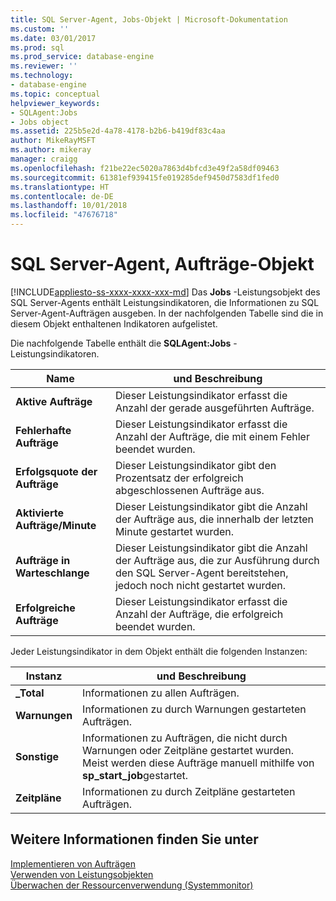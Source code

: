```yaml
---
title: SQL Server-Agent, Jobs-Objekt | Microsoft-Dokumentation
ms.custom: ''
ms.date: 03/01/2017
ms.prod: sql
ms.prod_service: database-engine
ms.reviewer: ''
ms.technology:
- database-engine
ms.topic: conceptual
helpviewer_keywords:
- SQLAgent:Jobs
- Jobs object
ms.assetid: 225b5e2d-4a78-4178-b2b6-b419df83c4aa
author: MikeRayMSFT
ms.author: mikeray
manager: craigg
ms.openlocfilehash: f21be22ec5020a7863d4bfcd3e49f2a58df09463
ms.sourcegitcommit: 61381ef939415fe019285def9450d7583df1fed0
ms.translationtype: HT
ms.contentlocale: de-DE
ms.lasthandoff: 10/01/2018
ms.locfileid: "47676718"
---
```

# <a name="sql-server-agent-jobs-object"></a>SQL Server-Agent, Aufträge-Objekt
[!INCLUDE[appliesto-ss-xxxx-xxxx-xxx-md](../../includes/appliesto-ss-xxxx-xxxx-xxx-md.md)]
  Das **Jobs** -Leistungsobjekt des SQL Server-Agents enthält Leistungsindikatoren, die Informationen zu SQL Server-Agent-Aufträgen ausgeben. In der nachfolgenden Tabelle sind die in diesem Objekt enthaltenen Indikatoren aufgelistet.  
  
 Die nachfolgende Tabelle enthält die **SQLAgent:Jobs** -Leistungsindikatoren.  
  
|Name|und Beschreibung|  
|----------|-----------------|  
|**Aktive Aufträge**|Dieser Leistungsindikator erfasst die Anzahl der gerade ausgeführten Aufträge.|  
|**Fehlerhafte Aufträge**|Dieser Leistungsindikator erfasst die Anzahl der Aufträge, die mit einem Fehler beendet wurden.|  
|**Erfolgsquote der Aufträge**|Dieser Leistungsindikator gibt den Prozentsatz der erfolgreich abgeschlossenen Aufträge aus.|  
|**Aktivierte Aufträge/Minute**|Dieser Leistungsindikator gibt die Anzahl der Aufträge aus, die innerhalb der letzten Minute gestartet wurden.|  
|**Aufträge in Warteschlange**|Dieser Leistungsindikator gibt die Anzahl der Aufträge aus, die zur Ausführung durch den SQL Server-Agent bereitstehen, jedoch noch nicht gestartet wurden.|  
|**Erfolgreiche Aufträge**|Dieser Leistungsindikator erfasst die Anzahl der Aufträge, die erfolgreich beendet wurden.|  
  
 Jeder Leistungsindikator in dem Objekt enthält die folgenden Instanzen:  
  
|Instanz|und Beschreibung|  
|--------------|-----------------|  
|**_Total**|Informationen zu allen Aufträgen.|  
|**Warnungen**|Informationen zu durch Warnungen gestarteten Aufträgen.|  
|**Sonstige**|Informationen zu Aufträgen, die nicht durch Warnungen oder Zeitpläne gestartet wurden. Meist werden diese Aufträge manuell mithilfe von **sp_start_job**gestartet.|  
|**Zeitpläne**|Informationen zu durch Zeitpläne gestarteten Aufträgen.|  
  
## <a name="see-also"></a>Weitere Informationen finden Sie unter  
 [Implementieren von Aufträgen](../../ssms/agent/implement-jobs.md)   
 [Verwenden von Leistungsobjekten](../../ssms/agent/use-performance-objects.md)   
 [Überwachen der Ressourcenverwendung &#40;Systemmonitor&#41;](../../relational-databases/performance-monitor/monitor-resource-usage-system-monitor.md)  
  
  
